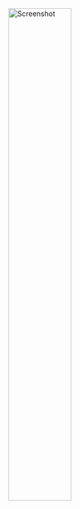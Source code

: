 <img src="https://cdn.discordapp.com/attachments/561819205742362627/997948430016069692/Screenshot_1657999768.png" alt="Screenshot" width="50%">
